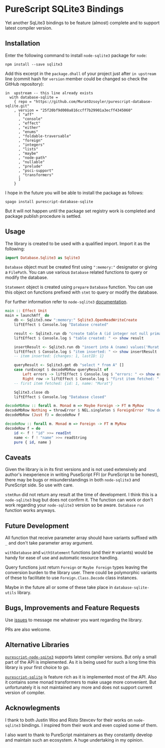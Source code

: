 # PureScript SQLite3 Bindings

Yet another SqLite3 bindings to be feature (almost) complete and to support latest compiler version.

## Installation

Enter the following command to install `node-sqlite3` package for `node`:

    npm install --save sqlite3

Add this excerpt in the `package.dhall` of your project just after `in upstream` line (commit hash for `version` member could be changed so check the GitHub repository):
```dhall
in  upstream -- this line already exists
  with database-sqlite =
    { repo = "https://github.com/MuratOzsoyler/purescript-database-sqlite.git"
    , version = "25f20bf9d008a816ccff7b29901a3ecff4345060"
      [ "aff"
      , "console"
      , "effect"
      , "either"
      , "enums"
      , "foldable-traversable"
      , "foreign"
      , "integers"
      , "lists"
      , "maybe"
      , "node-path"
      , "nullable"
      , "prelude"
      , "psci-support"
      , "transformers"
      ]
    }
```

I hope in the future you will be able to install the package as follows:

    spago install purescript-database-sqlite

But it will not happen until the package set registry work is completed and package publish procedure is settled.

## Usage

The library is created to be used with a qualified import. Import it as the following:

```purescript
import Database.Sqlite3 as Sqlite3
```

`Database` object must be created first using `":memory:"` designator or giving a `FilePath`. You can use various `Database` related functions to query or modify the database.    

`Statement` object is created using `prepare` `Database` function. You can use this object on functions prefixed with `stmt` to query or modify the database.

For further information refer to `node-sqlite3` [documentation](https://github.com/mapbox/node-sqlite3/wiki). 

```purescript
main :: Effect Unit
main = launchAff_ do
    db <- Sqlite3.new ":memory:" Sqlite3.OpenReadWriteCreate
    liftEffect $ Console.log "Database created"

    result <- Sqlite3.run db "create table A (id integer not null primary key autoincrement, name varchar(30) not null)" []
    liftEffect $ Console.log $ "table created: " <> show result

    insertResult <- Sqlite3.run db "insert into A (name) values('Murat')" []
    liftEffect $ Console.log $ "item inserted: " <> show insertResult
    -- item inserted: {changes: 1, lastID: 1}

    queryResult <- Sqlite3.get db "select * from A" []
    case runExcept $ decodeMbRow queryResult of
        Left errors -> liftEffect $ Console.log $ "errors: " <> show errors -- map renderForeignError errors
        Right row -> liftEffect $ Console.log $ "first item fetched: " <> show row
    -- first item fetched: {id: 1, name: "Murat"}

    Sqlite3.close db
    liftEffect $ Console.log "Database closed"

decodeMbRow :: forall m. Monad m => Maybe Foreign -> FT m MyRow
decodeMbRow Nothing = throwError $ NEL.singleton $ ForeignError "Row does not exist"
decodeMbRow (Just f) = decodeRow f

decodeRow :: forall m. Monad m => Foreign -> FT m MyRow
decodeRow f = do
    id <- f ! "id" >>= readInt
    name <- f ! "name" >>= readString
    pure { id, name }
```

## Caveats

Given the library is in its first versions and is not used extensively and author's inexperience in writing PuseScript FFI (or PureScript to be honest), there may be bugs or misunderstandings in both `node-sqlite3` and PureScript side. So use with care. 

`stmtRun` did not return any result at the time of development. I think this is a `node-sqlite3` bug but does not confirm it. The function can work or don't work regarding your `node-sqlite3` version so be aware. `Database` `run` function works anyways.

## Future Development

All function that receive parameter array should have variants suffixed with `_` and don't take parameter array argument.

`withDatabase` and `withStatement` functions (and their `M` variants) would be handy for ease of use and automatic resource handling.

Query functions just return `Foreign` or `Maybe Foreign` types leaving the conversion burden to the library user. There could be polymorphic variants of these to facilitate to use `Foreign.Class.Decode` class instances.

Maybe in the future all or some of these take place in `database-sqlite-utils` library.


## Bugs, Improvements and Feature Requests

Use [issues](https://github.com/MuratOzsoyler/purescript-database-sqlite/issues) to message me whatever you want regarding the library.

PRs are also welcome.

## Alternative Libraries

[`purescript-node-sqite3`](https://pursuit.purescript.org/packages/purescript-sqlite/3.0.0) supports latest compiler versions. But only a small part of the API is implemented. As it is being used for such a long time this library is your first choice to go.

[`purescript-sqlite`](https://pursuit.purescript.org/packages/purescript-node-sqlite3/6.0.0) is feature rich as it is implemented most of the API. Also it contains some monad transformers to make usage more convenient. But unfortunately it is not maintained any more and does not support current version of compiler.

## Acknowlegments

I thank to both Justin Woo and Risto Stevcev for their works on `node-sqlite3` bindings. I inspired from their work and even copied some of them.

I also want to thank to PureScript maintainers as they constantly develop and maintain such an ecosystem. A huge undertaking in my opinion.
